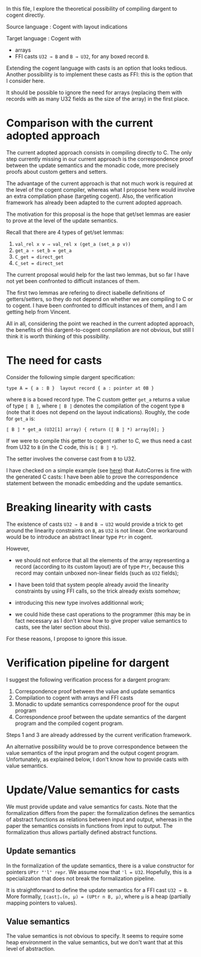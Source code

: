 
In this file, I explore the theoretical possibility of compiling dargent to 
cogent directly.

Source language
: Cogent with layout indications

Target language
: Cogent with
- arrays
- FFI casts `U32 → B` and `B → U32`, for any boxed record `B`.

Extending the cogent language with casts is an option that looks tedious.
Another possibility is to implement these casts as FFI: this is the option that
I consider here.

It should be possible to ignore the need for arrays (replacing them with 
records with as many U32 fields as the size of the array)
in the first place.

# Comparison with the current adopted approach

The current adopted approach consists in compiling directly to C.
The only step currently missing in our current approach is the 
correspondence proof between the update semantics and the monadic code, more
precisely proofs about custom getters and setters.

The advantage of the current approach is that not much work is required
at the level of the cogent compiler, whereas what I propose here would involve
an extra compilation phase (targeting cogent). Also, the verification framework 
has already been adapted to the current adopted approach.

The motivation for this proposal is the hope that get/set lemmas are easier to 
prove at the level of the update semantics. 

Recall that there are 4 types of get/set lemmas:

1. `val_rel x v ⇒ val_rel x (get_a (set_a p v))` 
2. `get_a ∘ set_b = get_a`
3. `C_get = direct_get`
4. `C_set = direct_set`

The current proposal would help for the last two lemmas, but so far I have not 
yet been confronted to difficult instances of them.

The first two lemmas are refering to direct isabelle definitions of 
getters/setters, so they do not depend on whether we are compiling to C or to
cogent. I have been confronted to difficult instances of them, and I am getting 
help from Vincent.

All in all, considering the point we reached in the current adopted approach,
the benefits of this dargent-to-cogent compilation are not obvious, but still
I think it is worth thinking of this possibility.

# The need for casts

Consider the following simple dargent specification:

`
type A = { a : B }  layout record { a : pointer at 0B }
`

where `B` is a boxed record type. The C custom getter `get_a` returns a value
of type `⟦ B ⟧`, where `⟦ B ⟧` denotes the compilation of the cogent type
`B` (note that it does not depend on the layout indications).
Roughly, the code for `get_a` is:

`
⟦ B ⟧ * get_a (U32[1] array) {
   return (⟦ B ⟧ *) array[0];
}
`

If we were to compile this getter to cogent rather to C, we thus need a cast
 from U32 to `B` (in the C code, this is `⟦ B ⟧ *`). 

The setter involves the converse cast from `B` to U32.

I have checked on a simple example (see 
[here](bucket/nested_boxed.cogent)) 
that AutoCorres is fine with the generated C casts: I have been able to prove the
correspondence statement between the monadic embedding and the update semantics.

# Breaking linearity with casts

The existence of casts `U32 → B` and `B → U32` would provide a trick to get
around the linearity constraints on `B`, as `U32` is not linear.
One workaround would be to introduce an abstract linear type `Ptr` in cogent.

However, 

- we should not enforce that all the elements of the array representing a record 
(according to its custom layout) are of type `Ptr`, because this record may 
contain unboxed non-linear fields (such as `U32` fields);

- I have been told that system people already avoid the linearity constraints
by using FFI calls, so the trick already exists somehow;

- introducing this new type involves additionnal work;

- we could hide these cast operations to the programmer (this may be in fact
necessary as I don't know how to give proper value semantics to casts, see 
the later section about this).

For these reasons, I propose to ignore this issue.

# Verification pipeline for dargent

I suggest the following verification process for a dargent program:
1. Correspondence proof between the value and update semantics
2. Compilation to cogent with arrays and FFI casts
3. Monadic to update semantics correspondence proof for the ouput program
4. Correspondence proof between the update semantics of the dargent program
and the compiled cogent program.

Steps 1 and 3 are already addressed by the current verification framework.

An alternative possibility would be to prove correspondence between the value 
semantics of the input program and the output cogent program. Unfortunately,
as explained below, I don't know how to provide casts with value semantics.



# Update/Value semantics for casts

We must provide update and value semantics for casts. Note that the
formalization differs from the paper: the formalization defines
the semantics of abstract functions as relations between input and output,
whereas in the paper the semantics consists in functions from input to output.
The formalization thus allows partially defined abstract functions.

## Update semantics

In the formalization of the update semantics, there is a value constructor for 
pointers `UPtr "'l" repr`. We assume now that `'l = U32`.
Hopefully, this is a specialization that does not break the formalization
pipeline.

It is straightforward to define the update semantics for a FFI cast `U32 → B`.
More formally, `⟦cast⟧ᵤ(n, μ) = (UPtr n B, μ)`, where `μ` is a heap
(partially mapping pointers to values).

## Value semantics

The value semantics is not obvious to specify. It seems to require some 
 heap environment in the value semantics, but we don't want that at
 this level of abstraction.

<!-- and the modified heap. Casts do not modify the heaps. Consider the example of  -->
<!-- a cast `U32 → B`. We would enforce, for example, -->
<!--  `cast(52) = p`, where `p` is a pointer to a value -->
<!-- `b` of type `B` (according to input heap), corresponding to a value  -->
<!-- `b'` (in the value semantics). -->
<!-- More formally, `⟦cast⟧ᵤ(52, μ) = (p, μ)` if `μ(p) = b`. -->
<!-- In the value semantics, we would enforce `⟦ cast ⟧ᵥ (52) = b'`. -->

<!-- # FFI requirements for casts -->

<!-- If these casts are FFI, do they satisfy the FFI requirements described in  -->
<!-- section 3.3.2 of the ICFP'16 paper? -->


 
<!-- As argued above, casts do not modify heaps (they do not create new pointers that -->
<!-- did not exist before). Furthermore, they do not introduce new readable or  -->
<!-- writable pointers. Therefore, it is easy to check that they satisfy the FFI -->
<!-- requirements. -->

<!-- # Value ⇒ Update refinement with casts -->

<!-- Following what we previously said about FFI requirements, in fact we have a  -->
<!-- scheme of refinement proofs, parameterized by pointers `p`, and associated -->
<!-- values `b` and `b'`. -->








